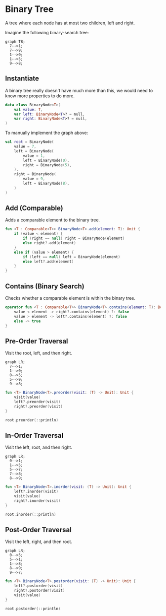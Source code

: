 # Binary Tree

A tree where each node has at most two children, left and right.

Imagine the following binary-search tree:

```mermaid
graph TB;
  7-->1;
  7-->9;
  1-->0;
  1-->5;
  9-->8;
```

## Instantiate

A binary tree really doesn't have much more than this, we would need to know more properties to do more.

```kotlin
data class BinaryNode<T>(
    val value: T,
    var left: BinaryNode<T>? = null,
    var right: BinaryNode<T>? = null,
)
```

To manually implement the graph above:

```kotlin
val root = BinaryNode(
    value = 7,
    left = BinaryNode(
        value = 1,
        left = BinaryNode(0),
        right = BinaryNode(5),
    ),
    right = BinaryNode(
        value = 9,
        left = BinaryNode(8),
    )
)
```

## Add (Comparable)

Adds a comparable element to the binary tree.

```kotlin
fun <T : Comparable<T>> BinaryNode<T>.add(element: T): Unit {
    if (value < element) {
        if (right == null) right = BinaryNode(element)
        else right?.add(element)
    }
    else if (value > element) {
        if (left == null) left = BinaryNode(element)
        else left?.add(element)
    }
}
```

## Contains (Binary Search)

Checks whether a comparable element is within the binary tree.

```kotlin
operator fun <T : Comparable<T>> BinaryNode<T>.contains(element: T): Boolean = when {
    value < element -> right?.contains(element) ?: false
    value > element -> left?.contains(element) ?: false
    else -> true
}
```

## Pre-Order Traversal

Visit the root, left, and then right.

```mermaid
graph LR;
  7-->1;
  1-->0;
  0-->5;
  5-->9;
  9-->8;
```

```kotlin
fun <T> BinaryNode<T>.preorder(visit: (T) -> Unit): Unit {
    visit(value)
    left?.preorder(visit)
    right?.preorder(visit)
}

root.preorder(::println)
```

## In-Order Traversal

Visit the left, root, and then right.

```mermaid
graph LR;
  0-->1;
  1-->5;
  5-->7;
  7-->8;
  8-->9;
```

```kotlin
fun <T> BinaryNode<T>.inorder(visit: (T) -> Unit): Unit {
    left?.inorder(visit)
    visit(value)
    right?.inorder(visit)
}

root.inorder(::println)
```

## Post-Order Traversal

Visit the left, right, and then root.

```mermaid
graph LR;
  0-->5;
  5-->1;
  1-->8;
  8-->9;
  9-->7;
```

```kotlin
fun <T> BinaryNode<T>.postorder(visit: (T) -> Unit): Unit {
    left?.postorder(visit)
    right?.postorder(visit)
    visit(value)
}

root.postorder(::println)
```
